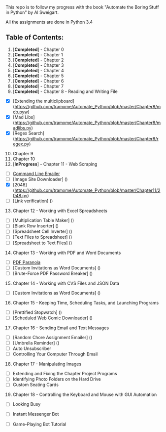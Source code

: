 This repo is to follow my progress with the book "Automate the Boring Stuff in Python" by Al Sweigart.

All the assignments are done in Python 3.4

## Table of Contents:
1. [**Completed**] - Chapter 0
2. [**Completed**] - Chapter 1
3. [**Completed**] - Chapter 2
4. [**Completed**] - Chapter 3
5. [**Completed**] - Chapter 4
6. [**Completed**] - Chapter 5
7. [**Completed**] - Chapter 6
8. [**Completed**] - Chapter 7
9. [**Completed**] - Chapter 8 - Reading and Writing File
  * [X] [Extending the multiclipboard] (https://github.com/tramxme/Automate_Python/blob/master/Chapter8/mcb.pyw)
  * [X] [Mad Libs] (https://github.com/tramxme/Automate_Python/blob/master/Chapter8/madlibs.py)
  * [X] [Regex Search] (https://github.com/tramxme/Automate_Python/blob/master/Chapter8/regex.py)
10. Chapter 9
11. Chapter 10
12. [**InProgress**] - Chapter 11 - Web Scraping
  * [ ] [Command Line Emailer]()
  * [ ] [Image Site Downloader] ()
  * [X] [2048] (https://github.com/tramxme/Automate_Python/blob/master/Chapter11/2048.py)
  * [ ] [Link verification] ()
13. Chapter 12 - Working with Excel Spreadsheets
  * [ ] [Multiplication Table Maker] ()
  * [ ] [Blank Row Inserter] ()
  * [ ] [Spreadsheet Cell Inverter] ()
  * [ ] [Text Files to Spreadsheet] ()
  * [ ] [Spreadsheet to Text Files] ()
14. Chapter 13 - Working with PDF and Word Documents
  * [ ] [PDF Paranoia]()
  * [ ] [Custom Invitations as Word Documents] ()
  * [ ] [Brute-Force PDF Password Breaker] ()
15. Chapter 14 - Working with CVS Files and JSON Data
  * [ ] [Custom Invitations as Word Documents] ()
16. Chapter 15 - Keeping Time, Scheduling Tasks, and Launching Programs
  * [ ] [Prettified Stopwatch] ()
  * [ ] [Scheduled Web Comic Downloader] ()
17. Chapter 16 - Sending Email and Text Messages
  * [ ] [Random Chore Assignment Emailer] ()
  * [ ] [Umbrella Reminder] ()
  * [ ] Auto Unsubscriber
  * [ ] Controlling Your Computer Through Email
18. Chapter 17 - Manipulating Images
  * [ ] Extending and Fixing the Chapter Project Programs
  * [ ] Identifying Photo Folders on the Hard Drive
  * [ ] Custom Seating Cards
19. Chapter 18 - Controlling the Keyboard and Mouse with GUI Automation
  * [ ] Looking Busy
  * [ ] Instant Messenger Bot
  * [ ] Game-Playing Bot Tutorial


